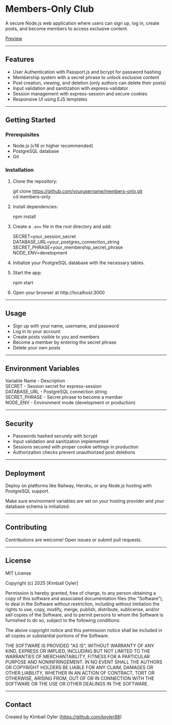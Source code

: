 # Members-Only Club

A secure Node.js web application where users can sign up, log in, create posts, and become members to access exclusive content.

[Preview](members-only-production-1e01.up.railway.app)

---

## Features

- User Authentication with Passport.js and bcrypt for password hashing  
- Membership system with a secret phrase to unlock exclusive content  
- Post creation, viewing, and deletion (only authors can delete their posts)  
- Input validation and sanitization with express-validator  
- Session management with express-session and secure cookies  
- Responsive UI using EJS templates  

---

## Getting Started

### Prerequisites

- Node.js (v16 or higher recommended)  
- PostgreSQL database  
- Git  

### Installation

1. Clone the repository:

   git clone https://github.com/yourusername/members-only.git  
   cd members-only

2. Install dependencies:

   npm install

3. Create a `.env` file in the root directory and add:

   SECRET=your_session_secret  
   DATABASE_URL=your_postgres_connection_string  
   SECRET_PHRASE=your_membership_secret_phrase  
   NODE_ENV=development

4. Initialize your PostgreSQL database with the necessary tables.

5. Start the app:

   npm start

6. Open your browser at http://localhost:3000

---

## Usage

- Sign up with your name, username, and password  
- Log in to your account  
- Create posts visible to you and members  
- Become a member by entering the secret phrase  
- Delete your own posts  

---

## Environment Variables

Variable Name       - Description  
SECRET              - Session secret for express-session  
DATABASE_URL        - PostgreSQL connection string  
SECRET_PHRASE       - Secret phrase to become a member  
NODE_ENV            - Environment mode (development or production)  

---

## Security

- Passwords hashed securely with bcrypt  
- Input validation and sanitization implemented  
- Sessions secured with proper cookie settings in production  
- Authorization checks prevent unauthorized post deletions  

---

## Deployment

Deploy on platforms like Railway, Heroku, or any Node.js hosting with PostgreSQL support.

Make sure environment variables are set on your hosting provider and your database schema is initialized.

---

## Contributing

Contributions are welcome! Open issues or submit pull requests.

---

## License

MIT License

Copyright (c) 2025 [Kimball Oyler]

Permission is hereby granted, free of charge, to any person obtaining a copy
of this software and associated documentation files (the "Software"), to deal
in the Software without restriction, including without limitation the rights
to use, copy, modify, merge, publish, distribute, sublicense, and/or sell
copies of the Software, and to permit persons to whom the Software is
furnished to do so, subject to the following conditions:

The above copyright notice and this permission notice shall be included in all
copies or substantial portions of the Software.

THE SOFTWARE IS PROVIDED "AS IS", WITHOUT WARRANTY OF ANY KIND, EXPRESS OR
IMPLIED, INCLUDING BUT NOT LIMITED TO THE WARRANTIES OF MERCHANTABILITY,
FITNESS FOR A PARTICULAR PURPOSE AND NONINFRINGEMENT. IN NO EVENT SHALL THE
AUTHORS OR COPYRIGHT HOLDERS BE LIABLE FOR ANY CLAIM, DAMAGES OR OTHER
LIABILITY, WHETHER IN AN ACTION OF CONTRACT, TORT OR OTHERWISE, ARISING FROM,
OUT OF OR IN CONNECTION WITH THE SOFTWARE OR THE USE OR OTHER DEALINGS IN THE
SOFTWARE.


---

## Contact

Created by Kimball Oyler (https://github.com/koyler88)
